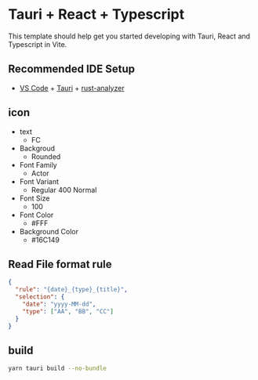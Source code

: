 # Tauri + React + Typescript

This template should help get you started developing with Tauri, React and Typescript in Vite.

## Recommended IDE Setup

- [VS Code](https://code.visualstudio.com/) + [Tauri](https://marketplace.visualstudio.com/items?itemName=tauri-apps.tauri-vscode) + [rust-analyzer](https://marketplace.visualstudio.com/items?itemName=rust-lang.rust-analyzer)

## icon

- text
  - FC
- Backgroud
  - Rounded
- Font Family
  - Actor
- Font Variant
  - Regular 400 Normal
- Font Size
  - 100
- Font Color
  - #FFF
- Background Color
  - #16C149

## Read File format rule

```json
{
  "rule": "{date}_{type}_{title}",
  "selection": {
    "date": "yyyy-MM-dd",
    "type": ["AA", "BB", "CC"]
  }
}
```

## build

```sh
yarn tauri build --no-bundle
```
